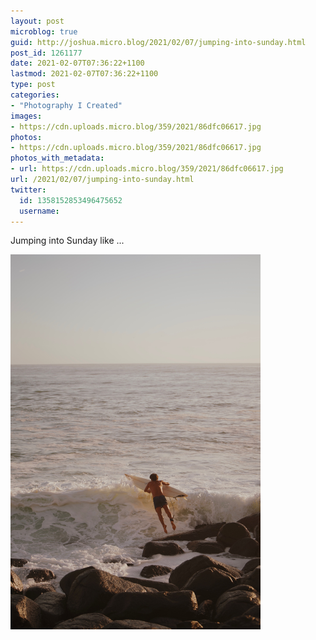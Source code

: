 ```yaml
---
layout: post
microblog: true
guid: http://joshua.micro.blog/2021/02/07/jumping-into-sunday.html
post_id: 1261177
date: 2021-02-07T07:36:22+1100
lastmod: 2021-02-07T07:36:22+1100
type: post
categories:
- "Photography I Created"
images:
- https://cdn.uploads.micro.blog/359/2021/86dfc06617.jpg
photos:
- https://cdn.uploads.micro.blog/359/2021/86dfc06617.jpg
photos_with_metadata:
- url: https://cdn.uploads.micro.blog/359/2021/86dfc06617.jpg
url: /2021/02/07/jumping-into-sunday.html
twitter:
  id: 1358152853496475652
  username: 
---
```

Jumping into Sunday like ...

<img src="uploads/2021/86dfc06617.jpg" width="400" height="600" alt="" />
